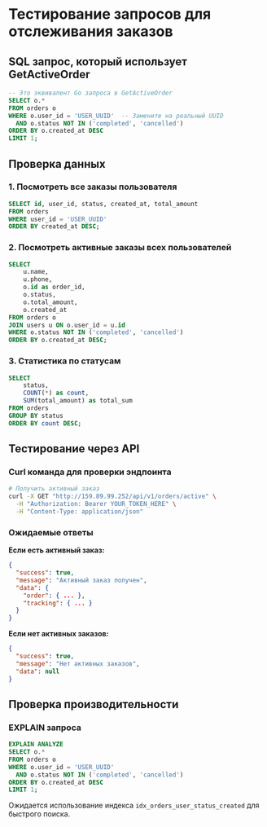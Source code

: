 # Тестирование запросов для отслеживания заказов

## SQL запрос, который использует GetActiveOrder

```sql
-- Это эквивалент Go запроса в GetActiveOrder
SELECT o.*
FROM orders o
WHERE o.user_id = 'USER_UUID'  -- Замените на реальный UUID
  AND o.status NOT IN ('completed', 'cancelled')
ORDER BY o.created_at DESC
LIMIT 1;
```

## Проверка данных

### 1. Посмотреть все заказы пользователя
```sql
SELECT id, user_id, status, created_at, total_amount
FROM orders
WHERE user_id = 'USER_UUID'
ORDER BY created_at DESC;
```

### 2. Посмотреть активные заказы всех пользователей
```sql
SELECT 
    u.name,
    u.phone,
    o.id as order_id,
    o.status,
    o.total_amount,
    o.created_at
FROM orders o
JOIN users u ON o.user_id = u.id
WHERE o.status NOT IN ('completed', 'cancelled')
ORDER BY o.created_at DESC;
```

### 3. Статистика по статусам
```sql
SELECT 
    status,
    COUNT(*) as count,
    SUM(total_amount) as total_sum
FROM orders
GROUP BY status
ORDER BY count DESC;
```

## Тестирование через API

### Curl команда для проверки эндпоинта
```bash
# Получить активный заказ
curl -X GET "http://159.89.99.252/api/v1/orders/active" \
  -H "Authorization: Bearer YOUR_TOKEN_HERE" \
  -H "Content-Type: application/json"
```

### Ожидаемые ответы

**Если есть активный заказ:**
```json
{
  "success": true,
  "message": "Активный заказ получен",
  "data": {
    "order": { ... },
    "tracking": { ... }
  }
}
```

**Если нет активных заказов:**
```json
{
  "success": true,
  "message": "Нет активных заказов",
  "data": null
}
```

## Проверка производительности

### EXPLAIN запроса
```sql
EXPLAIN ANALYZE
SELECT o.*
FROM orders o
WHERE o.user_id = 'USER_UUID'
  AND o.status NOT IN ('completed', 'cancelled')
ORDER BY o.created_at DESC
LIMIT 1;
```

Ожидается использование индекса `idx_orders_user_status_created` для быстрого поиска.

